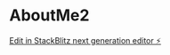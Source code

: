 # AboutMe2

[Edit in StackBlitz next generation editor ⚡️](https://stackblitz.com/~/github.com/GourabGorai/AboutMe2)